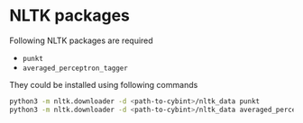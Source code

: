 # NLTK packages

Following NLTK packages are required

- `punkt`
- `averaged_perceptron_tagger`

They could be installed using following commands

```sh
python3 -m nltk.downloader -d <path-to-cybint>/nltk_data punkt
python3 -m nltk.downloader -d <path-to-cybint>/nltk_data averaged_perceptron_tagger
```
